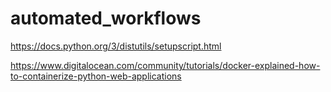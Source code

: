 # automated_workflows

https://docs.python.org/3/distutils/setupscript.html


https://www.digitalocean.com/community/tutorials/docker-explained-how-to-containerize-python-web-applications